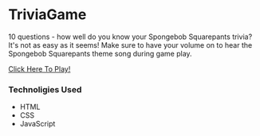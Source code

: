 # TriviaGame

10 questions - how well do you know your Spongebob Squarepants trivia?  It's not as easy as it seems!
Make sure to have your volume on to hear the Spongebob Squarepants theme song during game play.

[Click Here To Play!](https://rachaelwhitefield.github.io/TriviaGame/)

### Technoligies Used

* HTML
* CSS
* JavaScript